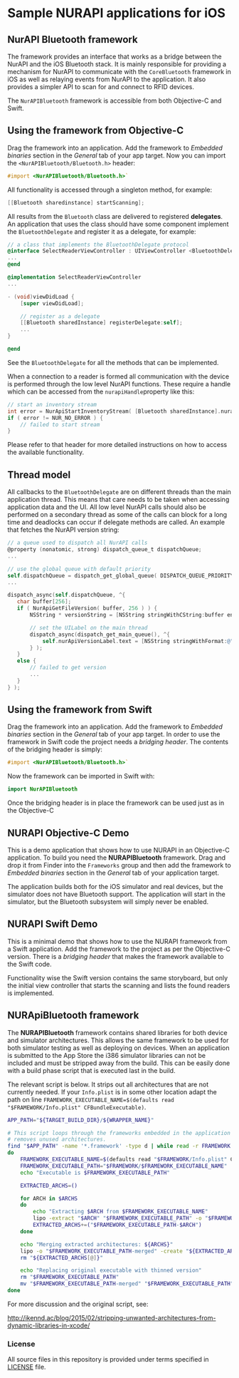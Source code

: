 # Sample NURAPI applications for iOS

## NurAPI Bluetooth framework

The framework provides an interface that works as a bridge between the NurAPI and the iOS Bluetooth stack.
It is mainly responsible for providing a mechanism for NurAPI to communicate with the ``CoreBluetooth`` framework 
in iOS as well as relaying events from NurAPI to the application. It also provides a simpler API to scan for 
and connect to RFID devices. 

The ``NurAPIBluetooth`` framework is accessible from both Objective-C and Swift.


## Using the framework from Objective-C

Drag the framework into an application. Add the framework to *Embedded binaries* section in the *General* tab of your app target.
Now you can import the ``<NurAPIBluetooth/Bluetooth.h>`` header:

```objectivec
#import <NurAPIBluetooth/Bluetooth.h>`
```

All functionality is accessed through a singleton method, for example:

```objectivec
[[Bluetooth sharedinstance] startScanning];
```

All results from the ``Bluetooth`` class are delivered to registered **delegates**. An application that uses the class
should have some component implement the ``BluetoothDelegate`` and register it as a delegate, for example:


```objectivec
// a class that implements the BluetoothDelegate protocol
@interface SelectReaderViewController : UIViewController <BluetoothDelegate>
...
@end

@implementation SelectReaderViewController
...

- (void)viewDidLoad {
    [super viewDidLoad];

    // register as a delegate
    [[Bluetooth sharedInstance] registerDelegate:self];
    ...
}

@end

```

See the ``BluetoothDelegate`` for all the methods that can be implemented.

When a connection to a reader is formed all communication with the device is performed through the low level
NurAPI functions. These require a handle which can be accessed from the ``nurapiHandle``property like this:

```objectivec
// start an inventory stream
int error = NurApiStartInventoryStream( [Bluetooth sharedInstance].nurapiHandle, rounds, q, session );
if ( error != NUR_NO_ERROR ) {
    // failed to start stream
}
```

Please refer to that header for more detailed instructions on how to access the available functionality. 


## Thread model

All callbacks to the ``BluetoothDelegate`` are on different threads than the main application thread. 
This means that care needs to be taken when accessing application data and the UI. All low level NurAPI calls
should also be performed on a secondary thread as some of the calls can block for a long time and deadlocks
can occur if delegate methods are called. An example that fetches the NurAPI version string:

 ```objectivec
 // a queue used to dispatch all NurAPI calls
@property (nonatomic, strong) dispatch_queue_t dispatchQueue;
...

// use the global queue with default priority
self.dispatchQueue = dispatch_get_global_queue( DISPATCH_QUEUE_PRIORITY_DEFAULT, 0 );
...
 
dispatch_async(self.dispatchQueue, ^{
    char buffer[256];
    if ( NurApiGetFileVersion( buffer, 256 ) ) {
        NSString * versionString = [NSString stringWithCString:buffer encoding:NSUTF8StringEncoding];

        // set the UILabel on the main thread
        dispatch_async(dispatch_get_main_queue(), ^{
            self.nurApiVersionLabel.text = [NSString stringWithFormat:@"NurAPI version: %@", versionString];
        } );
    }
    else {
        // failed to get version
        ...
    }
} );
```


## Using the framework from Swift

Drag the framework into an application. 
Add the framework to *Embedded binaries* section in the *General* tab of your app target.
In order to use the framework in Swift code the project needs a *bridging header*. The
contents of the bridging header is simply:

```objectivec
#import <NurAPIBluetooth/Bluetooth.h>`
```

Now the framework can be imported in Swift with:

```swift
import NurAPIBluetooth
```
 
Once the bridging header is in place the framework can be used just as in the Objective-C


## NURAPI Objective-C Demo
This is a demo application that shows how to use NURAPI in an Objective-C application.
To build you need the **NURAPIBluetooth** framework. Drag and drop it from Finder
into the `Frameworks` group and then add the framework to *Embedded binaries* section 
in the *General* tab of your application target.

The application builds both for the iOS simulator and real devices, but the simulator does
not have Bluetooth support. The application will start in the simulator, but the Bluetooth
subsystem will simply never be enabled.


## NURAPI Swift Demo
This is a minimal demo that shows how to use the NURAPI framework from a Swift application.
Add the framework to the project as per the Objective-C version. There is a *bridging header*
that makes the framework available to the Swift code.

Functionality wise the Swift version contains the same storyboard, but only the initial
view controller that starts the scanning and lists the found readers is implemented.


## NURApiBluetooth framework
The **NURAPIBluetooth** framework contains shared libraries for both device and simulator architectures. This
allows the same framework to be used for both simulator testing as well as deploying on devices. When an application
is submitted to the App Store the i386 simulator libraries can not be included and must be stripped away from the
build. This can be easily done with a build phase script that is executed last in the build.

The relevant script is below. It strips out all architectures that are not currently needed. If your ``Info.plist`` is in some other location adapt the path on line ``FRAMEWORK_EXECUTABLE_NAME=$(defaults read "$FRAMEWORK/Info.plist" CFBundleExecutable)``.


```bash
APP_PATH="${TARGET_BUILD_DIR}/${WRAPPER_NAME}"

# This script loops through the frameworks embedded in the application and
# removes unused architectures.
find "$APP_PATH" -name '*.framework' -type d | while read -r FRAMEWORK
do
    FRAMEWORK_EXECUTABLE_NAME=$(defaults read "$FRAMEWORK/Info.plist" CFBundleExecutable)
    FRAMEWORK_EXECUTABLE_PATH="$FRAMEWORK/$FRAMEWORK_EXECUTABLE_NAME"
    echo "Executable is $FRAMEWORK_EXECUTABLE_PATH"

    EXTRACTED_ARCHS=()

    for ARCH in $ARCHS
    do
        echo "Extracting $ARCH from $FRAMEWORK_EXECUTABLE_NAME"
        lipo -extract "$ARCH" "$FRAMEWORK_EXECUTABLE_PATH" -o "$FRAMEWORK_EXECUTABLE_PATH-$ARCH"
        EXTRACTED_ARCHS+=("$FRAMEWORK_EXECUTABLE_PATH-$ARCH")
    done

    echo "Merging extracted architectures: ${ARCHS}"
    lipo -o "$FRAMEWORK_EXECUTABLE_PATH-merged" -create "${EXTRACTED_ARCHS[@]}"
    rm "${EXTRACTED_ARCHS[@]}"

    echo "Replacing original executable with thinned version"
    rm "$FRAMEWORK_EXECUTABLE_PATH"
    mv "$FRAMEWORK_EXECUTABLE_PATH-merged" "$FRAMEWORK_EXECUTABLE_PATH"
done
```

For more discussion and the original script, see:

http://ikennd.ac/blog/2015/02/stripping-unwanted-architectures-from-dynamic-libraries-in-xcode/

### License
All source files in this repository is provided under terms specified in [LICENSE](LICENSE) file.
